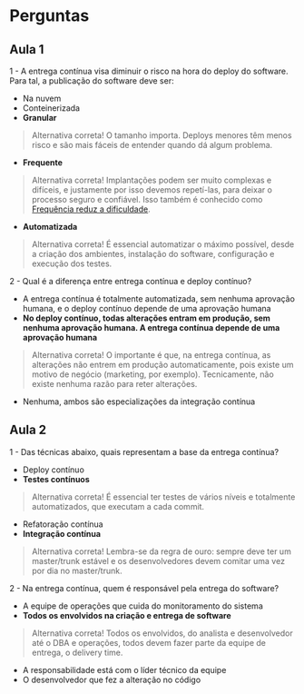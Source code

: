 # Perguntas

## Aula 1

1 - A entrega contínua visa diminuir o risco na hora do deploy do software. Para tal, a publicação do software deve ser:
- Na nuvem
- Conteinerizada
- __Granular__
> Alternativa correta! O tamanho importa. Deploys menores têm menos risco e são mais fáceis de entender quando dá algum problema.
- __Frequente__
> Alternativa correta! Implantações podem ser muito complexas e difíceis, e justamente por isso devemos repetí-las, para deixar o processo seguro e confiável. Isso também é conhecido como [Frequência reduz a dificuldade](https://martinfowler.com/bliki/FrequencyReducesDifficulty.html).
- __Automatizada__
> Alternativa correta! É essencial automatizar o máximo possível, desde a criação dos ambientes, instalação do software, configuração e execução dos testes.

2 - Qual é a diferença entre entrega contínua e deploy contínuo?
- A entrega contínua é totalmente automatizada, sem nenhuma aprovação humana, e o deploy contínuo depende de uma aprovação humana
- __No deploy contínuo, todas alterações entram em produção, sem nenhuma aprovação humana. A entrega contínua depende de uma aprovação humana__
> Alternativa correta! O importante é que, na entrega contínua, as alterações não entrem em produção automaticamente, pois existe um motivo de negócio (marketing, por exemplo). Tecnicamente, não existe nenhuma razão para reter alterações.
- Nenhuma, ambos são especializações da integração contínua

## Aula 2

1 - Das técnicas abaixo, quais representam a base da entrega contínua?
- Deploy contínuo
- __Testes contínuos__
> Alternativa correta! É essencial ter testes de vários níveis e totalmente automatizados, que executam a cada commit.
- Refatoração contínua
- __Integração contínua__
> Alternativa correta! Lembra-se da regra de ouro: sempre deve ter um master/trunk estável e os desenvolvedores devem comitar uma vez por dia no master/trunk.

2 - Na entrega contínua, quem é responsável pela entrega do software?
- A equipe de operações que cuida do monitoramento do sistema
- __Todos os envolvidos na criação e entrega de software__
> Alternativa correta! Todos os envolvidos, do analista e desenvolvedor até o DBA e operações, todos devem fazer parte da equipe de entrega, o delivery time.
- A responsabilidade está com o líder técnico da equipe
- O desenvolvedor que fez a alteração no código
